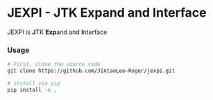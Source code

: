 # JEXPI - JTK Expand and Interface

JEXPI is **J**TK **Exp**and and **I**nterface


### Usage

```bash
# First, clone the source code
git clone https://github.com/JintaoLee-Roger/jexpi.git

# install via pip
pip install -e .
```